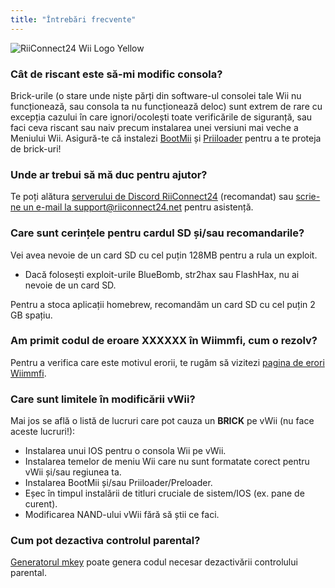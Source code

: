 ```yaml
---
title: "Întrebări frecvente"
---
```


![RiiConnect24 Wii Logo Yellow](/images/Wii_Yellow_Gray.jpg)

### Cât de riscant este să-mi modific consola?
Brick-urile (o stare unde niște părți din software-ul consolei tale Wii nu funcționează, sau consola ta nu funcționează deloc) sunt extrem de rare cu excepția cazului în care ignori/ocolești toate verificările de siguranță, sau faci ceva riscant sau naiv precum instalarea unei versiuni mai veche a Meniului Wii. Asigură-te că instalezi [BootMii](bootmii) și [Priiloader](priiloader) pentru a te proteja de brick-uri!

### Unde ar trebui să mă duc pentru ajutor?
Te poți alătura [serverului de Discord RiiConnect24](https://discord.gg/rc24) (recomandat) sau [scrie-ne un e-mail la support@riiconnect24.net](mailto:support@riiconnect24.net) pentru asistență.

### Care sunt cerințele pentru cardul SD și/sau recomandarile?
Vei avea nevoie de un card SD cu cel puțin 128MB pentru a rula un exploit.

- Dacă folosești exploit-urile BlueBomb, str2hax sau FlashHax, nu ai nevoie de un card SD.

Pentru a stoca aplicații homebrew, recomandăm un card SD cu cel puțin 2 GB spațiu.

### Am primit codul de eroare XXXXXX în Wiimmfi, cum o rezolv?
Pentru a verifica care este motivul erorii, te rugăm să vizitezi [pagina de erori Wiimmfi](https://wiimmfi.de/error).

### Care sunt limitele în modificării vWii?
Mai jos se află o listă de lucruri care pot cauza un **BRICK** pe vWii (nu face aceste lucruri!):
* Instalarea unui IOS pentru o consola Wii pe vWii.
* Instalarea temelor de meniu Wii care nu sunt formatate corect pentru vWii și/sau regiunea ta.
* Instalarea BootMii și/sau Priiloader/Preloader.
* Eșec în timpul instalării de titluri cruciale de sistem/IOS (ex. pane de curent).
* Modificarea NAND-ului vWii fără să știi ce faci.

### Cum pot dezactiva controlul parental?
[Generatorul mkey](https://mkey.salthax.org) poate genera codul necesar dezactivării controlului parental.
